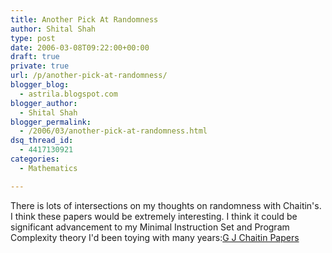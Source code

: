 ```yaml
---
title: Another Pick At Randomness
author: Shital Shah
type: post
date: 2006-03-08T09:22:00+00:00
draft: true
private: true
url: /p/another-pick-at-randomness/
blogger_blog:
  - astrila.blogspot.com
blogger_author:
  - Shital Shah
blogger_permalink:
  - /2006/03/another-pick-at-randomness.html
dsq_thread_id:
  - 4417130921
categories:
  - Mathematics

---
```

There is lots of intersections on my thoughts on randomness with Chaitin's. I think these papers would be extremely interesting. I think it could be significant advancement to my Minimal Instruction Set and Program Complexity theory I'd been toying with many years:[G J Chaitin Papers  
][1]

 [1]: http://www.cs.auckland.ac.nz/CDMTCS/chaitin/